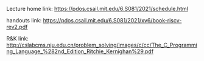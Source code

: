 Lecture home link: https://pdos.csail.mit.edu/6.S081/2021/schedule.html

handouts link: https://pdos.csail.mit.edu/6.S081/2021/xv6/book-riscv-rev2.pdf

R&K link: http://cslabcms.nju.edu.cn/problem_solving/images/c/cc/The_C_Programming_Language_%282nd_Edition_Ritchie_Kernighan%29.pdf
